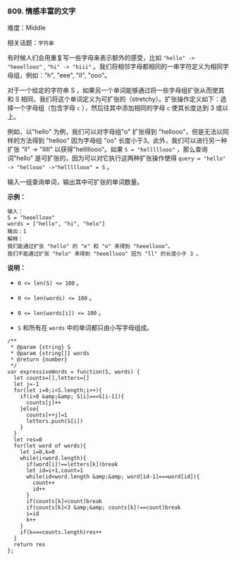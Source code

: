 ### 809. 情感丰富的文字

难度：Middle

相关话题：`字符串`

有时候人们会用重复写一些字母来表示额外的感受，比如  `"hello" -> "heeellooo"` ,  `"hi" -> "hiii"` 。我们将相邻字母都相同的一串字符定义为相同字母组，例如："h", "eee", "ll", "ooo"。



对于一个给定的字符串 S ，如果另一个单词能够通过将一些字母组扩张从而使其和 S 相同，我们将这个单词定义为可扩张的（stretchy）。扩张操作定义如下：选择一个字母组（包含字母 `c` ），然后往其中添加相同的字母 `c` 使其长度达到 3 或以上。



例如，以"hello" 为例，我们可以对字母组"o" 扩张得到 "hellooo"，但是无法以同样的方法得到 "helloo" 因为字母组 "oo" 长度小于3。此外，我们可以进行另一种扩张 "ll" -> "lllll" 以获得"helllllooo"。如果 `S = "helllllooo"` ，那么查询词"hello" 是可扩张的，因为可以对它执行这两种扩张操作使得 `query = "hello" -> "hellooo" ->"helllllooo" = S` 。



输入一组查询单词，输出其中可扩张的单词数量。







**示例：** 



```
输入： 
S = "heeellooo"
words = ["hello", "hi", "helo"]
输出：1
解释：
我们能通过扩张 "hello" 的 "e" 和 "o" 来得到 "heeellooo"。
我们不能通过扩张 "helo" 来得到 "heeellooo" 因为 "ll" 的长度小于 3 。
```






**说明：** 




* `0 <= len(S) <= 100` 。

* `0 <= len(words) <= 100` 。

* `0 <= len(words[i]) <= 100` 。

* `S` 和所有在 `words` 中的单词都只由小写字母组成。




```
/**
 * @param {string} S
 * @param {string[]} words
 * @return {number}
 */
var expressiveWords = function(S, words) {
  let counts=[],letters=[]
  let j=-1
  for(let i=0;i<S.length;i++){
    if(i>0 &amp;&amp; S[i]===S[i-1]){
      counts[j]++
    }else{
      counts[++j]=1
      letters.push(S[i])
    }
  }
  let res=0
  for(let word of words){
    let i=0,k=0
    while(i<word.length){
      if(word[i]!==letters[k])break
      let id=i+1,count=1
      while(id<word.length &amp;&amp; word[id-1]===word[id]){
        count++
        id++
      }
      if(counts[k]<count)break
      if(counts[k]<3 &amp;&amp; counts[k]!==count)break
      i=id
      k++
    }
    if(k===counts.length)res++
  }
  return res
};
```

